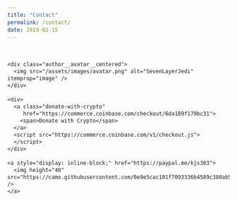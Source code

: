 ```yaml
---
title: "Contact"
permalink: /contact/
date: 2019-02-15
---
```



<div id="feed-meeee">
  <br />
  <p align="center">

    <div class="author__avatar__centered">
      <img src="/assets/images/avatar.png" alt="SevenLayerJedi" itemprop="image" />
    </div>

    <div>
      <a class="donate-with-crypto"
         href="https://commerce.coinbase.com/checkout/6da189f179bc31">
        <span>Donate with Crypto</span>
      </a>
      <script src="https://commerce.coinbase.com/v1/checkout.js">
      </script>
    </div>

    <a style="display: inline-block;" href="https://paypal.me/kjs303">
      <img height="40" src="https://camo.githubusercontent.com/0e9e5cac101f7093336b4589c380ab5dcfdcbab0/68747470733a2f2f63646e2e6a7364656c6976722e6e65742f67682f74776f6c66736f6e2f70617970616c2d6769746875622d627574746f6e40312e302e302f646973742f627574746f6e2e737667" />
    </a>
  </p>
</div>

